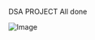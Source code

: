DSA PROJECT 
All done



![Image](https://github.com/user-attachments/assets/256f2d70-c8bf-44ff-b36c-4dd877fb3399)



